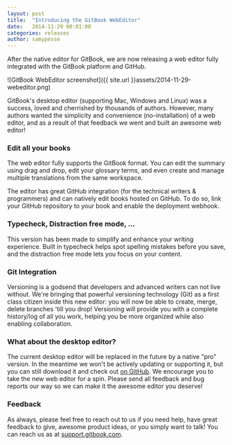 ```yaml
---
layout: post
title:  "Introducing the GitBook WebEditor"
date:   2014-11-29 00:01:00
categories: releases
author: samypesse
---
```


After the native editor for GitBook, we are now releasing a web editor fully integrated with the GitBook platform and GitHub.

<!-- more -->

![GitBook WebEditor screenshot]({{ site.url }}assets/2014-11-29-webeditor.png)

GitBook's desktop editor (supporting Mac, Windows and Linux) was a success, loved and cherrished by thousands of authors. However, many authors wanted the simplicity and convenience (no-installation) of a web editor, and as a result of that feedback we went and built an awesome web editor!

### Edit all your books

The web editor fully supports the GitBook format. You can edit the summary using drag and drop, edit your glossary terms, and even create and manage multiple translations from the same workspace.

The editor has great GitHub integration (for the technical writers & programmers) and can natively edit books hosted on GitHub. To do so, link your GitHub repository to your book and enable the deployment webhook.

### Typecheck, Distraction free mode, …

This version has been made to simplify and enhance your writing experience. Built in typecheck helps spot spelling mistakes before you save, and the distraction free mode lets you focus on your content.

### Git Integration

Versioning is a godsend that developers and advanced writers can not live without. We're bringing that powerful versioning technology (Git) as a first class citizen inside this new editor: you will now be able to create, merge, delete branches 'till you drop! Versioning will provide you with a complete history/log of all you work, helping you be more organized while also enabling collaboration.

### What about the desktop editor?

The current desktop editor will be replaced in the future by a native "pro" version. In the meantime we won't be actively updating or supporting it, but you can still download it and check out [on GitHub](https://github.com/GitbookIO/editor). We encourage you to take the new web editor for a spin. Please send all feedback and bug reports our way so we can make it the awesome editor you deserve!

### Feedback

As always, please feel free to reach out to us if you need help, have great feedback to give, awesome product ideas, or you simply want to talk! You can reach us as at [support.gitbook.com](http://support.gitbook.com).
